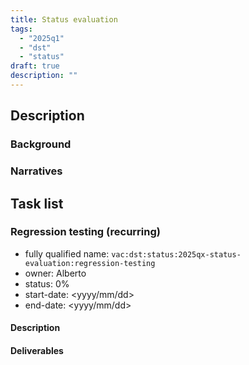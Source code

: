 ```yaml
---
title: Status evaluation
tags:
  - "2025q1"
  - "dst"
  - "status"
draft: true
description: ""
---
```


## Description

### Background

### Narratives

## Task list

### Regression testing (recurring)

* fully qualified name: `vac:dst:status:2025qx-status-evaluation:regression-testing`
* owner: Alberto
* status: 0%
* start-date: <yyyy/mm/dd>
* end-date: <yyyy/mm/dd>

#### Description

#### Deliverables